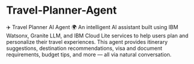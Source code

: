# Travel-Planner-Agent
✈️ Travel Planner AI Agent 🌍 An intelligent AI assistant built using IBM Watsonx, Granite LLM, and IBM Cloud Lite services to help users plan and personalize their travel experiences. This agent provides itinerary suggestions, destination recommendations, visa and document requirements, budget tips, and more — all via natural conversation.
